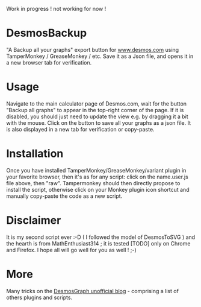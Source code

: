 Work in progress ! not working for now !

# DesmosBackup
"A Backup all your graphs" export button for www.desmos.com using TamperMonkey / GreaseMonkey / etc.
Save it as a Json file, and opens it in a new browser tab for verification.


# Usage
Navigate to the main calculator page of Desmos.com, wait for the button "Backup all graphs" to appear in the top-right corner of the page. If it is disabled, you should just need to update the view e.g. by dragging it a bit with the mouse. Click on the button to save all your graphs as a json file. It is also displayed in a new tab for verification or copy-paste.

# Installation
Once you have installed TamperMonkey/GreaseMonkey/variant plugin in your favorite browser, then it's as for any script: click on the name.user.js file above, then "raw". Tampermonkey should then directly propose to install the script, otherwise click on your Monkey plugin icon shortcut and manually copy-paste the code as a new script.

# Disclaimer
It is my second script ever :-D ( I followed the model of DesmosToSVG ) and the hearth is from MathEnthusiast314 ; it is tested [TODO] only on Chrome and Firefox.  I hope all will go well for you as well ! ;-)

# More
Many tricks on the [DesmosGraph unofficial blog](https://desmosgraphunofficial.wordpress.com/) - comprising a list of others plugins and scripts.
